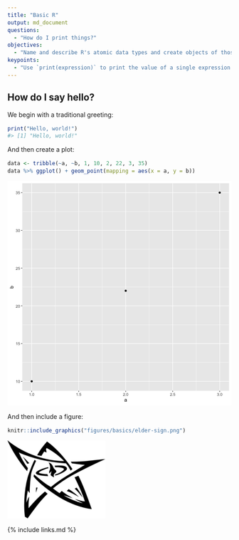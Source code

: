 ```yaml
---
title: "Basic R"
output: md_document
questions:
  - "How do I print things?"
objectives:
  - "Name and describe R's atomic data types and create objects of those types."
keypoints:
  - "Use `print(expression)` to print the value of a single expression."
---
```




## How do I say hello?

We begin with a traditional greeting:


```r
print("Hello, world!")
#> [1] "Hello, world!"
```

And then create a plot:


```r
data <- tribble(~a, ~b, 1, 10, 2, 22, 3, 35)
data %>% ggplot() + geom_point(mapping = aes(x = a, y = b))
```

![plot of chunk unnamed-chunk-3](../figures/basics/unnamed-chunk-3-1.png)

And then include a figure:


```r
knitr::include_graphics("figures/basics/elder-sign.png")
```

![plot of chunk unnamed-chunk-4](../figures/basics/elder-sign.png)

{% include links.md %}
